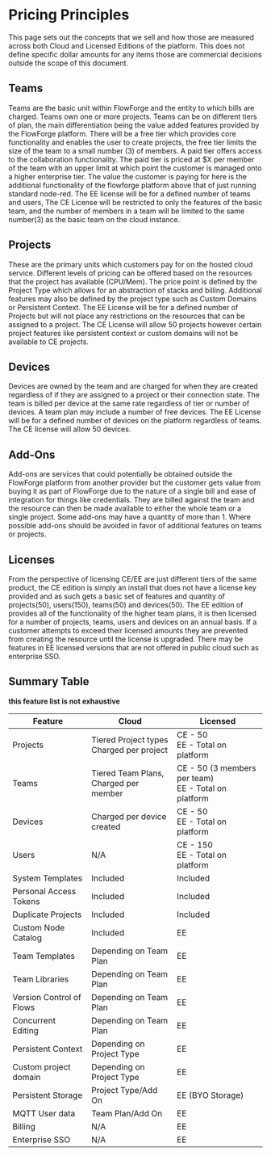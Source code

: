 # Pricing Principles

This page sets out the concepts that we sell and how those are measured across both Cloud and Licensed Editions of the platform.
This does not define specific dollar amounts for any items those are commercial decisions outside the scope of this document.

## Teams
Teams are the basic unit within FlowForge and the entity to which bills are charged. Teams own one or more projects. Teams can be on different tiers of plan, the main differentiation being the value added features provided by the FlowForge platform. There will be a free tier which provides core functionality and enables the user to create projects, the free tier limits the size of the team to a small number (3) of members.
A paid tier offers access to the collaboration functionality.
The paid tier is priced at $X per member of the team with an upper limit at which point the customer is managed onto a higher enterprise tier. 
The value the customer is paying for here is the additional functionality of the flowforge platform above that of just running standard node-red.
The EE license will be for a defined number of teams and users, 
The CE License will be restricted to only the features of the basic team, and the number of members in a team will be limited to the same number(3) as the basic team on the cloud instance.

## Projects
These are the primary units which customers pay for on the hosted cloud service. Different levels of pricing can be offered based on the resources that the project has available (CPU/Mem).
The price point is defined by the Project Type which allows for an abstraction of stacks and billing.
Additional features may also be defined by the project type such as Custom Domains or Persistent Context. 
The EE License will be for a defined number of Projects but will not place any restrictions on the resources that can be assigned to a project.
The CE License will allow 50 projects however certain project features like persistent context or custom domains will not be available to CE projects.

## Devices
Devices are owned by the team and are charged for when they are created regardless of if they are assigned to a project or their connection state.
The team is billed per device at the same rate regardless of tier or number of devices.
A team plan may include a number of free devices.
The EE License will be for a defined number of devices on the platform regardless of teams.
The CE license will allow 50 devices.

## Add-Ons

Add-ons are services that could potentially be obtained outside the FlowForge platform from another provider but the customer gets value from buying it as part of FlowForge due to the nature of a single bill and ease of integration for things like credentials.
They are billed against the team and the resource can then be made available to either the whole team or a single project. Some add-ons may have a quantity of more than 1.
Where possible add-ons should be avoided in favor of additional features on teams or projects.

## Licenses
From the perspective of licensing CE/EE are just different tiers of the same product, the CE edition is simply an install that does not have a license key provided and as such gets a basic set of features and quantity of projects(50), users(150), teams(50) and devices(50).
The EE edition of provides all of the functionality of the higher team plans, it is then licensed for a number of projects, teams, users and devices on an annual basis.
If a customer attempts to exceed their licensed amounts they are prevented from creating the resource until the license is upgraded.
There may be features in EE licensed versions that are not offered in public cloud such as enterprise SSO.


## Summary Table
__this feature list is not exhaustive__

| Feature                     | Cloud                                         | Licensed                                                |
|-----------------------------|-----------------------------------------------|---------------------------------------------------------|
| Projects                    | Tiered Project types<br>Charged per project   | CE - 50<br>EE - Total on platform                       |
| Teams                       | Tiered Team Plans,<br>Charged per member      | CE - 50 (3 members per team)<br>EE - Total on platform  |
| Devices                     | Charged per device created                    | CE - 50<br>EE - Total on platform                       |
| Users                       | N/A                                           | CE - 150<br>EE - Total on platform                      |
| System Templates            | Included                                      | Included                                                |
| Personal Access Tokens      | Included                                      | Included                                                |
| Duplicate Projects          | Included                                      | Included                                                |
| Custom Node Catalog         | Included                                      | EE                                                      |
| Team Templates              | Depending on Team Plan                        | EE                                                      |
| Team Libraries              | Depending on Team Plan                        | EE                                                      |
| Version Control of Flows    | Depending on Team Plan                        | EE                                                      |
| Concurrent Editing          | Depending on Team Plan                        | EE                                                      |
| Persistent Context          | Depending on Project Type                     | EE                                                      |
| Custom project domain       | Depending on Project Type                     | EE                                                      |
| Persistent Storage          | Project Type/Add On                           | EE (BYO Storage)                                        |
| MQTT User data              | Team Plan/Add On                              | EE                                                      |
| Billing                     | N/A                                           | EE                                                      |
| Enterprise SSO              | N/A                                           | EE                                                      |
